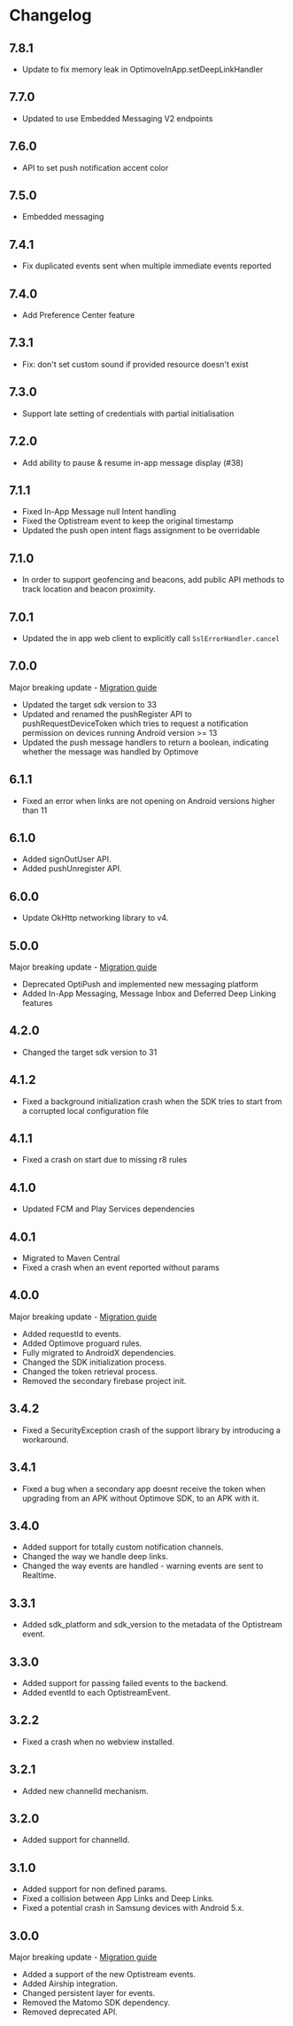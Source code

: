 # Changelog

## 7.8.1

- Update to fix memory leak in OptimoveInApp.setDeepLinkHandler

## 7.7.0

- Updated to use Embedded Messaging V2 endpoints

## 7.6.0

- API to set push notification accent color

## 7.5.0

- Embedded messaging

## 7.4.1

- Fix duplicated events sent when multiple immediate events reported

## 7.4.0

- Add Preference Center feature

## 7.3.1

- Fix: don't set custom sound if provided resource doesn't exist

## 7.3.0

- Support late setting of credentials with partial initialisation

## 7.2.0

- Add ability to pause & resume in-app message display (#38)

## 7.1.1

- Fixed In-App Message null Intent handling
- Fixed the Optistream event to keep the original timestamp
- Updated the push open intent flags assignment to be overridable

## 7.1.0

- In order to support geofencing and beacons, add public API methods to track location and beacon proximity.

## 7.0.1

- Updated the in app web client to explicitly call `SslErrorHandler.cancel`

## 7.0.0

Major breaking update - [Migration guide](https://github.com/optimove-tech/Optimove-SDK-Android/wiki/Migration-guide-from-6.x-to-7.x)

- Updated the target sdk version to 33
- Updated and renamed the pushRegister API to pushRequestDeviceToken which tries to request a notification permission on devices running Android version >= 13
- Updated the push message handlers to return a boolean, indicating whether the message was handled by Optimove

## 6.1.1

- Fixed an error when links are not opening on Android versions higher than 11

## 6.1.0

- Added signOutUser API.
- Added pushUnregister API.

## 6.0.0

- Update OkHttp networking library to v4.

## 5.0.0

Major breaking update - [Migration guide](https://github.com/optimove-tech/Optimove-SDK-Android/wiki/Migration-guide-from-4.x-to-5.x)

- Deprecated OptiPush and implemented new messaging platform
- Added In-App Messaging, Message Inbox and Deferred Deep Linking features

## 4.2.0

- Changed the target sdk version to 31

## 4.1.2

- Fixed a background initialization crash when the SDK tries to start from a corrupted local configuration file

## 4.1.1

- Fixed a crash on start due to missing r8 rules

## 4.1.0

- Updated FCM and Play Services dependencies

## 4.0.1

- Migrated to Maven Central
- Fixed a crash when an event reported without params

## 4.0.0

Major breaking update - [Migration guide](https://github.com/optimove-tech/Optimove-SDK-Android/wiki/Migration-guide-from-3.x-to-4.x)

- Added requestId to events.
- Added Optimove proguard rules.
- Fully migrated to AndroidX dependencies.
- Changed the SDK initialization process.
- Changed the token retrieval process.
- Removed the secondary firebase project init.

## 3.4.2

- Fixed a SecurityException crash of the support library by introducing a workaround.

## 3.4.1

- Fixed a bug when a secondary app doesnt receive the token when upgrading from an APK without Optimove SDK, to an APK with it.

## 3.4.0

- Added support for totally custom notification channels.
- Changed the way we handle deep links.
- Changed the way events are handled - warning events are sent to Realtime.

## 3.3.1

- Added sdk_platform and sdk_version to the metadata of the Optistream event.

## 3.3.0

- Added support for passing failed events to the backend.
- Added eventId to each OptistreamEvent.

## 3.2.2

- Fixed a crash when no webview installed.

## 3.2.1

- Added new channelId mechanism.

## 3.2.0

- Added support for channelId.

## 3.1.0

- Added support for non defined params.
- Fixed a collision between App Links and Deep Links.
- Fixed a potential crash in Samsung devices with Android 5.x.

## 3.0.0

Major breaking update - [Migration guide](https://github.com/optimove-tech/Optimove-SDK-Android/wiki/Migration-guide-from-2.x-to-3.x)

- Added a support of the new Optistream events.
- Added Airship integration.
- Changed persistent layer for events.
- Removed the Matomo SDK dependency.
- Removed deprecated API.
